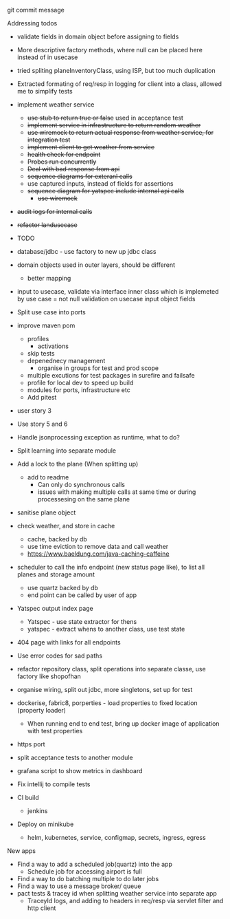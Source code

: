 git commit message

Addressing todos
- validate fields in domain object before assigning to fields
- More descriptive factory methods, where null can be placed here instead of in usecase
- tried spliting planeInventoryClass, using ISP, but too much duplication
- Extracted formating of req/resp in logging for client into a class, allowed me to simplify tests


- implement weather service
    - ~~use stub to return true or false~~ used in acceptance test
    - ~~implement service in infrastructure to return random weather~~
    - ~~use wiremock to return actual response from weather service, for integration test~~
    - ~~implement client to get weather from service~~
    - ~~health check for endpoint~~
    - ~~Probes run concurrently~~
    - ~~Deal with bad response from api~~
    - ~~sequence diagrams for exteranl calls~~
    - use captured inputs, instead of fields for assertions
    - ~~sequence diagram for yatspec include internal api calls~~
        - ~~use wiremock~~
- ~~audit logs for internal calls~~
- ~~refactor landusecase~~
- TODO
- database/jdbc - use factory to new up jdbc class
- domain objects used in outer layers, should be different
    - better mapping
- input to usecase, validate via interface inner class which is implemeted by use case
    = not null validation on usecase input object fields
- Split use case into ports
- improve maven pom
    - profiles
        - activations
    - skip tests 
    - depenednecy management
        - organise in groups for test and prod scope
    - multiple excutions for test packages in surefire and failsafe
    - profile for local dev to speed up build
    - modules for ports, infrastructure etc
    - Add pitest
- user story 3        
- Use story 5 and 6
- Handle jsonprocessing exception as runtime, what to do?
- Split learning into separate module
- Add a lock to the plane (When splitting up)
    - add to readme 
        - Can only do synchronous calls
        - issues with making multiple calls at same time or during processesing on the same plane 
- sanitise plane object
- check weather, and store in cache
    - cache, backed by db
    - use time eviction to remove data and call weather
    - https://www.baeldung.com/java-caching-caffeine
- scheduler to call the info endpoint (new status page like), to list all planes and storage amount
    - use quartz backed by db
    - end point can be called by user of app
    
- Yatspec output index page
    - Yatspec - use state extractor for thens
    - yatspec - extract whens to another class, use test state
- 404 page with links for all endpoints
- Use error codes for sad paths
- refactor repository class, split operations into separate classe, use factory like shopofhan
- organise wiring, split out jdbc, more singletons, set up for test
- dockerise, fabric8, porperties - load properties to fixed location (property loader)
    - When running end to end test, bring up docker image of application with test properties
- https port
- split acceptance tests to another module
- grafana script to show metrics in dashboard
- Fix intellij to compile tests
- CI build
    - jenkins
- Deploy on minikube
    - helm, kubernetes, service, configmap, secrets, ingress, egress

New apps

- Find a way to add a scheduled job(quartz) into the app
    - Schedule job for accessing airport is full
- Find a way to do batching multiple to do later jobs
- Find a way to use a message broker/ queue
- pact tests & tracey id when splitting weather service into separate app
    - TraceyId logs, and adding to headers in req/resp via servlet filter and http client
